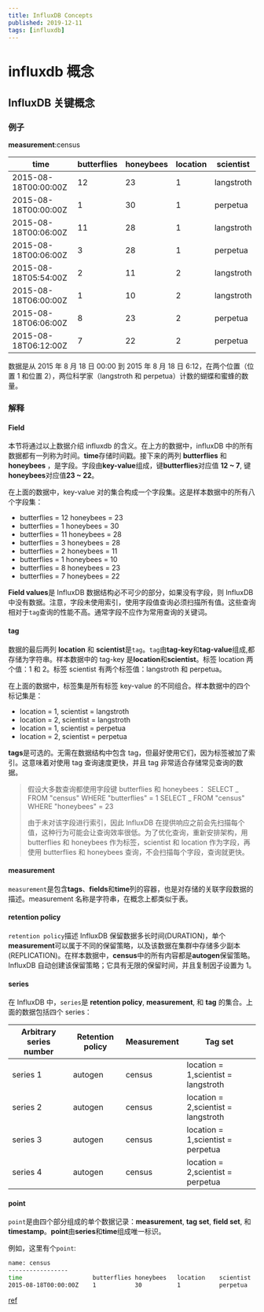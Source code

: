 ```yaml
---
title: InfluxDB Concepts
published: 2019-12-11
tags: [influxdb]
---
```


# influxdb 概念

## InfluxDB 关键概念

### 例子

**measurement**:census

| time                 | butterflies | honeybees | location | scientist  |
| -------------------- | ----------- | --------- | -------- | ---------- |
| 2015-08-18T00:00:00Z | 12          | 23        | 1        | langstroth |
| 2015-08-18T00:00:00Z | 1           | 30        | 1        | perpetua   |
| 2015-08-18T00:06:00Z | 11          | 28        | 1        | langstroth |
| 2015-08-18T00:06:00Z | 3           | 28        | 1        | perpetua   |
| 2015-08-18T05:54:00Z | 2           | 11        | 2        | langstroth |
| 2015-08-18T06:00:00Z | 1           | 10        | 2        | langstroth |
| 2015-08-18T06:06:00Z | 8           | 23        | 2        | perpetua   |
| 2015-08-18T06:12:00Z | 7           | 22        | 2        | perpetua   |

数据是从 2015 年 8 月 18 日 00:00 到 2015 年 8 月 18 日 6:12，在两个位置（位置 1 和位置 2），两位科学家（langstroth 和 perpetua）计数的蝴蝶和蜜蜂的数量。

<!--more-->

### 解释

#### Field

本节将通过以上数据介绍 influxdb 的含义。在上方的数据中，influxDB 中的所有数据都有一列称为时间。**time**存储时间戳。接下来的两列 **butterflies** 和 **honeybees** ，是字段。字段由**key-value**组成，键**butterflies**对应值 **12 ~ 7**, 键 **honeybees**对应值**23 ~ 22**。

在上面的数据中，key-value 对的集合构成一个字段集。这是样本数据中的所有八个字段集：

-   butterflies = 12 honeybees = 23
-   butterflies = 1 honeybees = 30
-   butterflies = 11 honeybees = 28
-   butterflies = 3 honeybees = 28
-   butterflies = 2 honeybees = 11
-   butterflies = 1 honeybees = 10
-   butterflies = 8 honeybees = 23
-   butterflies = 7 honeybees = 22

**Field values**是 InfluxDB 数据结构必不可少的部分，如果没有字段，则 InfluxDB 中没有数据。注意，字段未使用索引，使用字段值查询必须扫描所有值。这些查询相对于`tag`查询的性能不高。通常字段不应作为常用查询的关键词。

#### tag

数据的最后两列 **location** 和 **scientist**是`tag`。`tag`由**tag-key**和**tag-value**组成,都存储为字符串。样本数据中的 tag-key 是**location**和**scientist**。标签 location 两个值：1 和 2。标签 scientist 有两个标签值：langstroth 和 perpetua。

在上面的数据中，标签集是所有标签 key-value 的不同组合。样本数据中的四个标记集是：

-   location = 1, scientist = langstroth
-   location = 2, scientist = langstroth
-   location = 1, scientist = perpetua
-   location = 2, scientist = perpetua

**tags**是可选的。无需在数据结构中包含 tag，但最好使用它们，因为标签被加了索引。这意味着对使用 tag 查询速度更快，并且 tag 非常适合存储常见查询的数据。

> 假设大多数查询都使用字段键 butterflies 和 honeybees：
> SELECT _ FROM "census" WHERE "butterflies" = 1
> SELECT _ FROM "census" WHERE "honeybees" = 23
>
> 由于未对该字段进行索引，因此 InfluxDB 在提供响应之前会先扫描每个值，这种行为可能会让查询效率很低。为了优化查询，重新安排架构，用 butterflies 和 honeybees 作为标签，scientist 和 location 作为字段，再使用 butterflies 和 honeybees 查询，不会扫描每个字段，查询就更快。

#### measurement

`measurement`是包含**tags**、**fields**和**time**列的容器，也是对存储的关联字段数据的描述。measurement 名称是字符串，在概念上都类似于表。

#### retention policy

`retention policy`描述 InfluxDB 保留数据多长时间(DURATION)，单个**measurement**可以属于不同的保留策略，以及该数据在集群中存储多少副本(REPLICATION)。在样本数据中，**census**中的所有内容都是**autogen**保留策略。InfluxDB 自动创建该保留策略；它具有无限的保留时间，并且复制因子设置为 1。

#### series

在 InfluxDB 中，`series`是 **retention policy**, **measurement**, 和 **tag** 的集合。上面的数据包括四个 series：

| Arbitrary series number | Retention policy | Measurement | Tag set                             |
| ----------------------- | ---------------- | ----------- | ----------------------------------- |
| series 1                | autogen          | census      | location = 1,scientist = langstroth |
| series 2                | autogen          | census      | location = 2,scientist = langstroth |
| series 3                | autogen          | census      | location = 1,scientist = perpetua   |
| series 4                | autogen          | census      | location = 2,scientist = perpetua   |

#### point

`point`是由四个部分组成的单个数据记录：**measurement**, **tag set**, **field set**, 和**timestamp**。**point**由**series**和**time**组成唯一标识。

例如，这里有个`point`:

```bash
name: census
-----------------
time                    butterflies honeybees   location    scientist
2015-08-18T00:00:00Z    1           30          1           perpetua
```

[ref](https://docs.influxdata.com/influxdb/v1.7/concepts/key_concepts/#sample-data)

